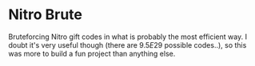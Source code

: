 # Nitro Brute
Bruteforcing Nitro gift codes in what is probably the most efficient way.
I doubt it's very useful though (there are $9.5E29$ possible codes..), so this was more to build a fun project than anything else.
